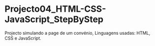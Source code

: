 # Projecto04_HTML-CSS-JavaScript_StepByStep
Projecto simulando a page de um convénio, Linguagens usadas: HTML, CSS e JavaScript.

